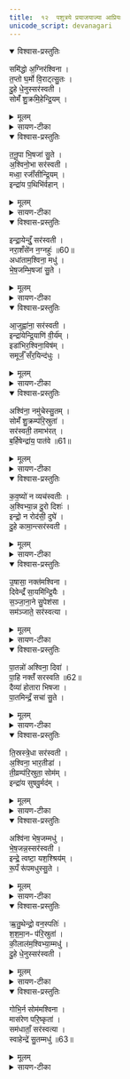 ```yaml
---
title:  १२  पशुत्रये प्रयाजयाज्या आप्रियः
unicode_script: devanagari
---
```


<details open><summary>विश्वास-प्रस्तुतिः</summary>

समि॑द्धो अ॒ग्निर॑श्विना ।  
त॒प्तो घ॒र्मो वि॒राट्त्सु॒तः ।  
दु॒हे धे॒नुस्सर॑स्वती ।  
सोमँ॑ शु॒क्रमि॒हेन्द्रि॒यम् ।  
</details>

<details><summary>मूलम्</summary>

समि॑द्धो अ॒ग्निर॑श्विना ।  
त॒प्तो घ॒र्मो वि॒राट्त्सु॒तः ।  
दु॒हे धे॒नुस्सर॑स्वती ।  
सोमँ॑ शु॒क्रमि॒हेन्द्रि॒यम् ।  
</details>

<details><summary>सायण-टीका</summary>

(SB) 1एकादशे प्रयाजप्रैषा उक्ताः । द्वादशे प्रयाजयाज्या आप्रियोऽभिधीयन्ते । तत्र प्रथमामाह - हे अश्विनौ! समिद्धः संदीप्तः समिन्नामकः प्रथमप्रयाजदेवोऽग्निः तप्तो घर्मः संतप्तप्रवर्ग्यसदृशः विराट् विशेषेण राजमानः सुत उत्पन्नः । तथा धेनुः प्रीणयित्री सरस्वती शुक्रं शुद्धं इन्द्रियं इन्द्रियवृद्धिहेतुं सोमं सोमसदृशं हविः दुहे दोग्धि संपादयति ॥
</details>

<details open><summary>विश्वास-प्रस्तुतिः</summary>

त॒नू॒पा भि॒षजा॑ सु॒ते ।  
अ॒श्विनो॒भा सर॑स्वती ।  
मध्वा॒ रजाँ॑सीन्द्रि॒यम् ।  
इन्द्रा॑य प॒थिभि॑र्वहान् ।  
</details>

<details><summary>मूलम्</summary>

त॒नू॒पा भि॒षजा॑ सु॒ते ।  
अ॒श्विनो॒भा सर॑स्वती ।  
मध्वा॒ रजाँ॑सीन्द्रि॒यम् ।  
इन्द्रा॑य प॒थिभि॑र्वहान् ।  
</details>

<details><summary>सायण-टीका</summary>

2द्वितीयामाह - तनूपाः द्वितीयप्रयाजदेवः भिषजौ चिकित्सकावश्विनावुभौ सरस्वती इत्येतै देवाः सुते प्रवृत्ते कर्मणि मध्वा मधुना रसेन युक्तानि रजांसि रञ्जकानि हवींषि विविधमिन्द्रियं हविर्जन्यं सामर्थ्यं च इन्द्रार्थं पथिभिः अनुष्ठानरूपैर्मार्गैः वहान् वहन्तु संपादयन्तु ॥
</details>

<details open><summary>विश्वास-प्रस्तुतिः</summary>

इन्द्रा॒येन्दुँ॒ सर॑स्वती ।  
नरा॒शँसे॑न न॒ग्नहुः॑ ॥60॥  
अधा॑ताम॒श्विना॒ मधु॑ ।  
भे॒ष॒जम्भि॒षजा॑ सु॒ते ।  
</details>

<details><summary>मूलम्</summary>

इन्द्रा॒येन्दुँ॒ सर॑स्वती ।  
नरा॒शँसे॑न न॒ग्नहुः॑ ॥60॥  
अधा॑ताम॒श्विना॒ मधु॑ ।  
भे॒ष॒जम्भि॒षजा॑ सु॒ते ।  
</details>

<details><summary>सायण-टीका</summary>

3तृतीयामाह - नराशंसः मन्त्रपाठक्रमेण तृतीयप्रयाजदेवः तेन सहिता सरस्वती इन्द्रार्थं इन्दुं ऐश्वर्यकरं हविस्सारं नग्नहुः एतच्छब्दवाच्यं स्थूलयवपिष्टसक्तुरूपं संपादयतीति शेषः । अश्विना भिषजा चिकित्सकावश्विनौ सुते प्रवृत्तेऽस्मिन्कर्मणि मधु भेषजं मधुरमौषधरूपं हविः अधातां संपादितवन्तौ ॥
</details>

<details open><summary>विश्वास-प्रस्तुतिः</summary>

आ॒जुह्वा॑ना॒ सर॑स्वती ।  
इन्द्रा॑येन्द्रि॒याणि॑ वी॒र्य॑म् ।  
इडा॑भिर॒श्विना॒विष॑म् ।  
समूर्जँ॒ सँर॒यिन्द॑धुः ।  
</details>

<details><summary>मूलम्</summary>

आ॒जुह्वा॑ना॒ सर॑स्वती ।  
इन्द्रा॑येन्द्रि॒याणि॑ वी॒र्य॑म् ।  
इडा॑भिर॒श्विना॒विष॑म् ।  
समूर्जँ॒ सँर॒यिन्द॑धुः ।  
</details>

<details><summary>सायण-टीका</summary>

4चतुर्थीमाह - चतुर्थप्रयाजदेवता इडाः ताभिः सहिता सरस्वती आजुह्वाना स्वयं कर्मण्याहूयमाना इन्द्रार्थमिन्द्रियाणि वीर्यं च संपादयितुं योग्यं हविः दधात्विति शेषः । अश्विनौ देवौ ताभिरिडाभिस्सह इदमन्नं दधुः संपादितवन्तः । ऊर्जं क्षीरादिरसं संपादितवन्तः । रयिं धनं संपादितवन्तः ॥
</details>

<details open><summary>विश्वास-प्रस्तुतिः</summary>

अश्वि॑ना॒ नमु॑चेस्सु॒तम् ।  
सोमँ॑ शु॒क्रम्प॑रि॒स्रुता॑ ।  
सर॑स्वती॒ तमाभ॑रत् ।  
ब॒र्हिषेन्द्रा॑य॒ पात॑वे ॥61॥  
</details>

<details><summary>मूलम्</summary>

अश्वि॑ना॒ नमु॑चेस्सु॒तम् ।  
सोमँ॑ शु॒क्रम्प॑रि॒स्रुता॑ ।  
सर॑स्वती॒ तमाभ॑रत् ।  
ब॒र्हिषेन्द्रा॑य॒ पात॑वे ॥61॥  
</details>

<details><summary>सायण-टीका</summary>

5पञ्चमीमाह - बर्हिश्शब्दाभिवेयः पञ्चमप्रयाजदेवः । हे अश्विनौ! तेन बर्हिषा युक्ता सरस्वती सुतं अभिषुतं शुक्रं निर्मलं सोमं सोमत्वेन भावितं रसं नमुचेः साकाशात् आभरत् आहरत् । किमर्थं? इन्द्राय इन्द्रार्थं पातवे पातुम् ॥
</details>

<details open><summary>विश्वास-प्रस्तुतिः</summary>

क॒व॒ष्यो॑ न व्यच॑स्वतीः ।  
अ॒श्विभ्या॒न्न दु॒रो दिशः॑ ।  
इन्द्रो॒ न रोद॑सी॒ दुघे॑ ।  
दु॒हे कामा॒न्त्सर॑स्वती ।  
</details>

<details><summary>मूलम्</summary>

क॒व॒ष्यो॑ न व्यच॑स्वतीः ।  
अ॒श्विभ्या॒न्न दु॒रो दिशः॑ ।  
इन्द्रो॒ न रोद॑सी॒ दुघे॑ ।  
दु॒हे कामा॒न्त्सर॑स्वती ।  
</details>

<details><summary>सायण-टीका</summary>

6षष्ठीमाह - दुरश्शब्दाभिधेया या द्वाराभिमानिन्यः षष्ठप्रयाजदेवताः कवष्यो न कवाटवत्य इव व्यचस्वतीः अवकाशवत्यः अश्विभ्यां न अश्विभ्यामपि सह वर्तन्त इति शेषः । इन्द्रो न इन्द्रोऽपि रोदसी दुघे द्यावापृथिव्यौ दोग्धि । सरस्वती कामान् दुहे दोग्धि ॥
</details>

<details open><summary>विश्वास-प्रस्तुतिः</summary>

उ॒षासा॒ नक्त॑मश्विना ।  
दिवेन्द्रँ॑ सा॒यमि॑न्द्रि॒यैः ।  
स॒ञ्जा॒ना॒ने सु॒पेश॑सा ।  
सम॑ञ्जाते॒ सर॑स्वत्या ।  
</details>

<details><summary>मूलम्</summary>

उ॒षासा॒ नक्त॑मश्विना ।  
दिवेन्द्रँ॑ सा॒यमि॑न्द्रि॒यैः ।  
स॒ञ्जा॒ना॒ने सु॒पेश॑सा ।  
सम॑ञ्जाते॒ सर॑स्वत्या ।  
</details>

<details><summary>सायण-टीका</summary>

7सप्तमीमाह - हे अश्विनौ! उषासानक्तशब्दवाच्ये अहोरात्राभिमानिन्यौ सप्तमप्रयाजदेवते इन्द्रं दिवा इन्द्रियैः संजानाने संयोजयेते । सायं सुपेशसा शोभनरूपेण संजानाने संयोजयेते । तया सरस्वत्या समञ्जाते संयोजयेते ॥
</details>

<details open><summary>विश्वास-प्रस्तुतिः</summary>

पा॒तन्नो॑ अश्विना॒ दिवा॑ ।  
पा॒हि नक्तँ॑ सरस्वति ॥62॥  
दैव्या॑ होतारा भिषजा ।  
पा॒तमिन्द्रँ॒ सचा॑ सु॒ते ।  
</details>

<details><summary>मूलम्</summary>

पा॒तन्नो॑ अश्विना॒ दिवा॑ ।  
पा॒हि नक्तँ॑ सरस्वति ॥62॥  
दैव्या॑ होतारा भिषजा ।  
पा॒तमिन्द्रँ॒ सचा॑ सु॒ते ।  
</details>

<details><summary>सायण-टीका</summary>

8अष्टमीमाह - हे अश्विनौ! दिवा नाऽस्मान्पातम् । हे सरस्वति! नक्तमस्मान्पाहि । दैव्यहोतृशब्दवाच्यौ हे अष्टमप्रयाजदेवौ! चिकित्सकौ सचा परस्परं संयुक्तौ सुते प्रवृतेऽस्मिन्कर्मणि इन्द्रं पातम् ॥
</details>

<details open><summary>विश्वास-प्रस्तुतिः</summary>

ति॒स्रस्त्रे॒धा सर॑स्वती ।  
अ॒श्विना॒ भार॒तीडा॑ ।  
ती॒व्रम्प॑रि॒स्रुता॒ सोम॑म् ।  
इन्द्रा॑य सुषवु॒र्मद॑म् ।  
</details>

<details><summary>मूलम्</summary>

ति॒स्रस्त्रे॒धा सर॑स्वती ।  
अ॒श्विना॒ भार॒तीडा॑ ।  
ती॒व्रम्प॑रि॒स्रुता॒ सोम॑म् ।  
इन्द्रा॑य सुषवु॒र्मद॑म् ।  
</details>

<details><summary>सायण-टीका</summary>

9नवमीमाह - हे अश्विनौ! सरस्वती भारती इडा इत्येतास्तिस्रो नवमप्रयाजदेवताः त्रेधा लोकत्रयरूपेण वर्तमानाः परिस्रुता परिस्रवन्त्या सुरया सहितं तीव्रं तीव्रगन्धोपेतं सोमं सोमसदृशं मदं मदकरं हविः इन्द्राय सुषवुः इन्द्रार्थं संपादितवत्यः ॥
</details>

<details open><summary>विश्वास-प्रस्तुतिः</summary>

अश्वि॑ना भेष॒जम्मधु॑ ।  
भे॒ष॒जन्न॒स्सर॑स्वती ।  
इन्द्रे॒ त्वष्टा॒ यश॒श्श्रिय॑म् ।  
रू॒पँ रू॑पमधुस्सु॒ते ।  
</details>

<details><summary>मूलम्</summary>

अश्वि॑ना भेष॒जम्मधु॑ ।  
भे॒ष॒जन्न॒स्सर॑स्वती ।  
इन्द्रे॒ त्वष्टा॒ यश॒श्श्रिय॑म् ।  
रू॒पँ रू॑पमधुस्सु॒ते ।  
</details>

<details><summary>सायण-टीका</summary>

10दशमीमाह - यावेतावश्विनौ, या च सरस्वती, योऽपि त्वष्टा दशमप्रयाजदेवः ते सर्वे मिलित्वा भेषजं सर्वेषामौषधरूपं मधु मधुरं नो भेषजं अस्माकं विशेषत औषधरूपं यशः श्रियं यशःप्रदं श्रीप्रदं रूपंरूपं बहुरूपकरं इदं हविः सुते प्रवृत्तेऽस्मिन्कर्मणि इन्द्रेऽस्मिन् अधुः स्थापितवन्तः ॥
</details>

<details open><summary>विश्वास-प्रस्तुतिः</summary>

ऋ॒तु॒थेन्द्रो॒ वन॒स्पतिः॑ ।  
श॒श॒मा॒नᳶ प॑रि॒स्रुता॑ ।  
की॒लाल॑म॒श्विभ्या॒म्मधु॑ ।  
दु॒हे धे॒नुस्सर॑स्वती ।  
</details>

<details><summary>मूलम्</summary>

ऋ॒तु॒थेन्द्रो॒ वन॒स्पतिः॑ ।  
श॒श॒मा॒नᳶ प॑रि॒स्रुता॑ ।  
की॒लाल॑म॒श्विभ्या॒म्मधु॑ ।  
दु॒हे धे॒नुस्सर॑स्वती ।  
</details>

<details><summary>सायण-टीका</summary>

11एकादशीमाह - योऽयं वनस्पतिरेकादशप्रयाजरूपो देवः सोऽयमृतुथा तस्मिंस्तस्मिन्नृतौ इन्द्र इन्द्रेणाभिन्नस्सन् परिस्रुता परितः स्रवन्त्या सुरया सह शशमानः शश्वद्वर्तते । अश्विभ्यां युक्ता सरस्वती धेनुः प्रीणयित्री सती कीलालं उदकसदृशं मधु मधुरं हविर्दुहे दोग्धि ॥
</details>

<details open><summary>विश्वास-प्रस्तुतिः</summary>

गोभि॒र्न सोम॑मश्विना ।  
मास॑रेण परि॒ष्कृता॑ ।  
सम॑धाताँ॒ सर॑स्वत्या ।  
स्वाहेन्द्रे॑ सु॒तम्मधु॑ ॥63॥  
</details>

<details><summary>मूलम्</summary>

गोभि॒र्न सोम॑मश्विना ।  
मास॑रेण परि॒ष्कृता॑ ।  
सम॑धाताँ॒ सर॑स्वत्या ।  
स्वाहेन्द्रे॑ सु॒तम्मधु॑ ॥63॥  
</details>

<details><summary>सायण-टीका</summary>

12द्वादशीमाह - हे अश्विनौ! गोभिर्न गवादिभिः ऋषभच्छागमेषैरपि सहितं मासरेण परिष्कृता यवसक्तुद्रव्येणालंकृतं सोमं सोमसदृशं मधु मधुरं इदं हविः सरस्वत्या चरमप्रयाजदेवेन स्वाहाशब्दवाच्येन च सहितौ युवां इन्द्रे समधातां सम्यक्स्थापितवन्तौ । तदेवं विकल्पितेन द्वितीयप्रयाजेन सहितानां प्रयाजानां याज्यारूपा द्वादशमन्त्रा अभिहिताः ॥

इति श्रीमत्सायणाचार्यविरचिते माधवीये वेदार्थप्रकाशे कृष्णयजुर्वेदीयतैत्तिरीयब्राह्मणभाष्ये द्वितीयाष्टके षष्ठप्रपाठके द्वादशोऽनुवाकः ॥  

</details>

